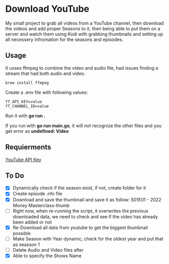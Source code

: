 # Download YouTube

My small project to grab all videos from a YouTube channel, then download the videos and add proper Seasons to it, then being able to put them on a server and watch them using Kodi with grabbing thumbnails and setting up all necessery infromation for the seasons and episodes.

## Usage

It usses ffmpeg to combine the video and audio file, had issues finding a stream that had both audio and video.

```
brew install ffmpeg
```

Create a .env file with following values:

```
YT_API_KEY=value
YT_CHANNEL_ID=value
```

Run it with **go run .**

If you run with **go run main.go**, it will not recognize the other files and you get error as **undefined: Video**

## Requierments

[YouTube API Key](https://developers.google.com/youtube/v3/getting-started)

## To Do

- [x] Dynamically check if the season exist, if not, create folder for it
- [x] Create episode .nfo file
- [x] Download and save the thumbnail and save it as follow: S01E01 - 2022 Money Masterclass-thumb
- [ ] Right now, when re-running the script, it overwrites the previous downloaded data, we need to check and see if the video has already been added or not
- [x] Re-Download all data from youtube to get the biggest thumbnail possible
- [ ] Make Season with Year dynamic, check for the oldest year and put that as seasson 1
- [ ] Delete Audio and Video files after
- [x] Able to specify the Shows Name
